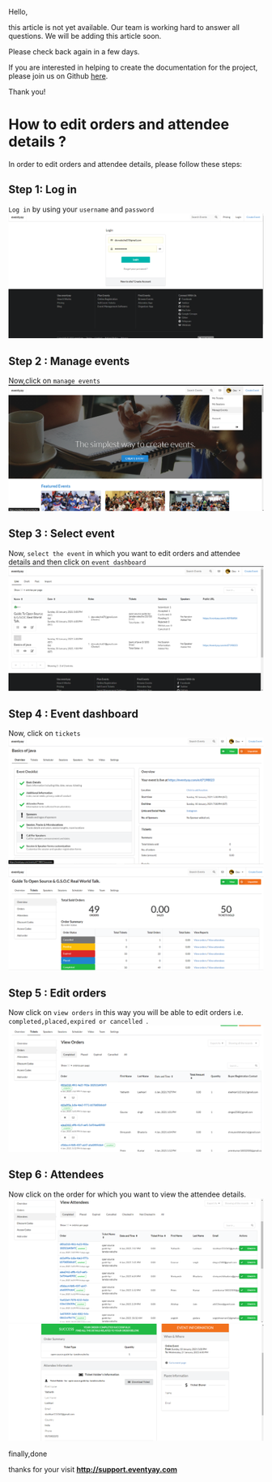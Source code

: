 Hello, 

this article is not yet available. Our team is working hard to answer all questions. We will be adding this article soon. 

Please check back again in a few days.

If you are interested in helping to create the documentation for the project, please join us on Github [here](https://github.com/fossasia/support.eventyay.com).

Thank you!
# How to edit orders and attendee details ?
In order to  edit orders and attendee details, please follow these steps:

## Step 1: Log in
`Log in` by using your `username` and `password`
![login page](/images/How-to-edit-orders-and-attendee-details-1.png)

## Step 2 : Manage events
Now,click on `manage events`
![manage events](/images/How-to-edit-orders-and-attendee-details-2.png)

## Step 3 : Select event
Now, `select the event` in which you want to edit orders and attendee details and then click on `event dashboard`
![select event](/images/How-to-edit-orders-and-attendee-details-3.png)

## Step 4 : Event dashboard
Now, click on `tickets`
![event dashboard](/images/How-to-edit-orders-and-attendee-details-4.png)
![tickets](/images/How-to-edit-orders-and-attendee-details-5.png)

## Step 5 : Edit orders 
Now click on `view orders` in this way you will be able to edit orders i.e. `completed,placed,expired or cancelled `.
![orders](/images/How-to-edit-orders-and-attendee-details-6.png)

## Step 6 : Attendees
Now click on the order for which you want to view the attendee details.
![attendee detail](/images/How-to-edit-orders-and-attendee-details-7.png)
![attendee detail](/images/How-to-edit-orders-and-attendee-details-8.png)

finally,done 

thanks for your visit **http://support.eventyay.com**
